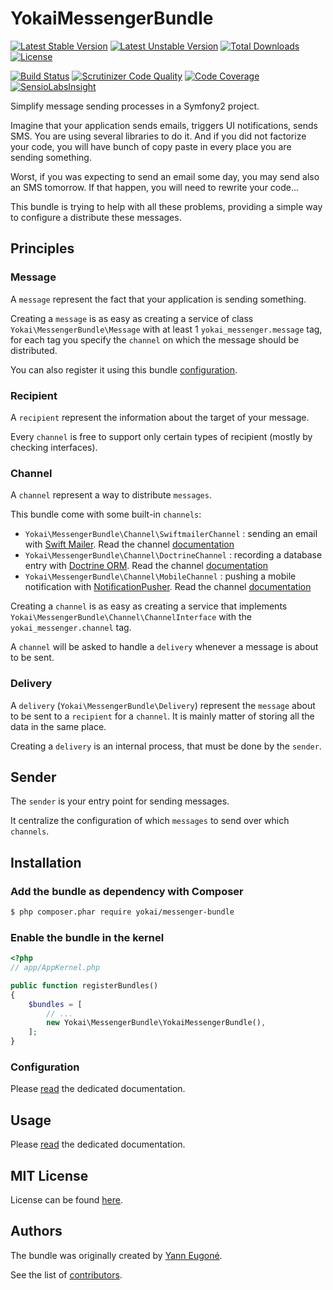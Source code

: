 YokaiMessengerBundle
====================

[![Latest Stable Version](https://poser.pugx.org/yokai/messenger-bundle/v/stable)](https://packagist.org/packages/yokai/messenger-bundle)
[![Latest Unstable Version](https://poser.pugx.org/yokai/messenger-bundle/v/unstable)](https://packagist.org/packages/yokai/messenger-bundle)
[![Total Downloads](https://poser.pugx.org/yokai/messenger-bundle/downloads)](https://packagist.org/packages/yokai/messenger-bundle)
[![License](https://poser.pugx.org/yokai/messenger-bundle/license)](https://packagist.org/packages/yokai/messenger-bundle)

[![Build Status](https://api.travis-ci.org/yokai-php/messenger-bundle.png?branch=master)](https://travis-ci.org/yokai-php/messenger-bundle)
[![Scrutinizer Code Quality](https://scrutinizer-ci.com/g/yokai-php/messenger-bundle/badges/quality-score.png?b=master)](https://scrutinizer-ci.com/g/yokai-php/messenger-bundle/?branch=master)
[![Code Coverage](https://scrutinizer-ci.com/g/yokai-php/messenger-bundle/badges/coverage.png?b=master)](https://scrutinizer-ci.com/g/yokai-php/messenger-bundle/?branch=master)
[![SensioLabsInsight](https://insight.sensiolabs.com/projects/784206ed-6ba1-453e-9141-1ef3c7f6a0b2/mini.png)](https://insight.sensiolabs.com/projects/784206ed-6ba1-453e-9141-1ef3c7f6a0b2)


Simplify message sending processes in a Symfony2 project.

Imagine that your application sends emails, triggers UI notifications, sends SMS. 
You are using several libraries to do it.
And if you did not factorize your code, you will have bunch of copy paste in every place you are sending something.

Worst, if you was expecting to send an email some day, you may send also an SMS tomorrow. 
If that happen, you will need to rewrite your code...

This bundle is trying to help with all these problems, providing a simple way to configure a distribute these messages.


Principles
----------

### Message

A `message` represent the fact that your application is sending something.

Creating a `message` is as easy as creating a service of class `Yokai\MessengerBundle\Message` 
with at least 1 `yokai_messenger.message` tag, 
for each tag you specify the `channel` on which the message should be distributed.

You can also register it using this bundle [configuration](Resources/docs/configuration.md#messages).

### Recipient

A `recipient` represent the information about the target of your message.

Every `channel` is free to support only certain types of recipient (mostly by checking interfaces).

### Channel

A `channel` represent a way to distribute `messages`.

This bundle come with some built-in `channels`:

- `Yokai\MessengerBundle\Channel\SwiftmailerChannel` : 
    sending an email with [Swift Mailer](https://github.com/swiftmailer/swiftmailer).
    Read the channel [documentation](Resources/docs/channels/swiftmailer.md)
- `Yokai\MessengerBundle\Channel\DoctrineChannel` : 
    recording a database entry with [Doctrine ORM](https://github.com/doctrine/doctrine2).
    Read the channel [documentation](Resources/docs/channels/doctrine.md)
- `Yokai\MessengerBundle\Channel\MobileChannel` : 
    pushing a mobile notification with [NotificationPusher](https://github.com/Ph3nol/NotificationPusher).
    Read the channel [documentation](Resources/docs/channels/mobile.md)

Creating a `channel` is as easy as creating a service that implements `Yokai\MessengerBundle\Channel\ChannelInterface` 
with the `yokai_messenger.channel` tag.

A `channel` will be asked to handle a `delivery` whenever a message is about to be sent.

### Delivery

A `delivery` (`Yokai\MessengerBundle\Delivery`) represent the `message` about to be sent to a `recipient` for a `channel`.
It is mainly matter of storing all the data in the same place.

Creating a `delivery` is an internal process, that must be done by the `sender`.

## Sender

The `sender` is your entry point for sending messages.

It centralize the configuration of which `messages` to send over which `channels`. 


Installation
------------

### Add the bundle as dependency with Composer

``` bash
$ php composer.phar require yokai/messenger-bundle
```

### Enable the bundle in the kernel

``` php
<?php
// app/AppKernel.php

public function registerBundles()
{
    $bundles = [
        // ...
        new Yokai\MessengerBundle\YokaiMessengerBundle(),
    ];
}
```

### Configuration

Please [read](Resources/docs/documentation.md) the dedicated documentation.


Usage
-----

Please [read](Resources/docs/usage.md) the dedicated documentation.


MIT License
-----------

License can be found [here](https://github.com/yokai-php/messenger-bundle/blob/master/LICENSE).


Authors
-------

The bundle was originally created by [Yann Eugoné](https://github.com/yann-eugone).

See the list of [contributors](https://github.com/yokai-php/messenger-bundle/contributors).
